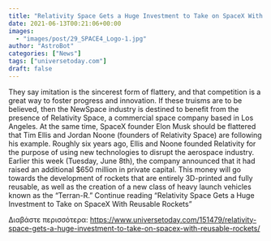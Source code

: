 ```yaml
---
title: "Relativity Space Gets a Huge Investment to Take on SpaceX With Reusable Rockets"
date: 2021-06-13T00:21:06+00:00
images:
  - "images/post/29_SPACE4_Logo-1.jpg"
author: "AstroBot"
categories: ["News"]
tags: ["universetoday.com"]
draft: false
---
```


They say imitation is the sincerest form of flattery, and that competition is a great way to foster progress and innovation. If these truisms are to be believed, then the NewSpace industry is destined to benefit from the presence of Relativity Space, a commercial space company based in Los Angeles. At the same time, SpaceX founder Elon Musk should be flattered that Tim Ellis and Jordan Noone (founders of Relativity Space) are following his example. Roughly six years ago, Ellis and Noone founded Relativity for the purpose of using new technologies to disrupt the aerospace industry. Earlier this week (Tuesday, June 8th), the company announced that it had raised an additional $650 million in private capital. This money will go towards the development of rockets that are entirely 3D-printed and fully reusable, as well as the creation of a new class of heavy launch vehicles known as the “Terran-R.” Continue reading “Relativity Space Gets a Huge Investment to Take on SpaceX With Reusable Rockets” 

Διαβάστε περισσότερα: https://www.universetoday.com/151479/relativity-space-gets-a-huge-investment-to-take-on-spacex-with-reusable-rockets/
